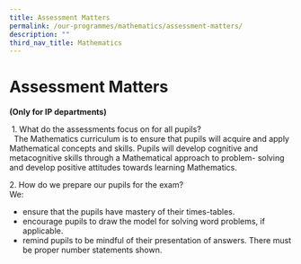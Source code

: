 ```yaml
---
title: Assessment Matters
permalink: /our-programmes/mathematics/assessment-matters/
description: ""
third_nav_title: Mathematics
---
```

# **Assessment Matters**

**(Only for IP departments)**

&nbsp;1. What do the assessments focus on for all pupils?<br>&nbsp;
The Mathematics curriculum is to ensure that pupils will acquire and apply Mathematical concepts and skills. Pupils will develop cognitive and metacognitive skills through a Mathematical approach to problem- solving and develop positive attitudes towards learning Mathematics.&nbsp;

  
2\. How do we prepare our pupils for the exam?  
We:  
*   ensure that the pupils have mastery of their times-tables.&nbsp;
*   encourage pupils to draw the model for solving word problems, if applicable.&nbsp;
*   remind pupils to be mindful of their presentation of answers. There must be proper number statements shown.